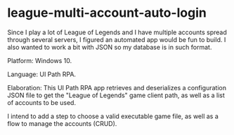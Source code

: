 # league-multi-account-auto-login

Since I play a lot of League of Legends and I have multiple accounts spread through several servers, I figured an automated app would be fun to build. I also wanted to work a bit with JSON so my database is in such format.

Platform: Windows 10.

Language: UI Path RPA.

Elaboration: This UI Path RPA app retrieves and deserializes a configuration JSON file to get the "League of Legends" game client path, as well as a list of accounts to be used.

I intend to add a step to choose a valid executable game file, as well as a flow to manage the accounts (CRUD).

